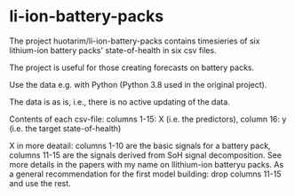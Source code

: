 # li-ion-battery-packs

The project huotarim/li-ion-battery-packs contains timesieries of six lithium-ion battery packs' state-of-health in six csv files.

The project is useful for those creating forecasts on battery packs.

Use the data e.g. with Python (Python 3.8 used in the original project).

The data is as is, i.e., there is no active updating of the data.

Contents of each csv-file: columns 1-15: X (i.e. the predictors), column 16: y (i.e. the target state-of-health)

X in more deatail: columns 1-10 are the basic signals for a battery pack, columns 11-15 are the signals derived from SoH signal decomposition. See more details in the papers with my name on llithium-ion batteryu packs.
As a general recommendation for the first model building: drop columns 11-15 and use the rest.
